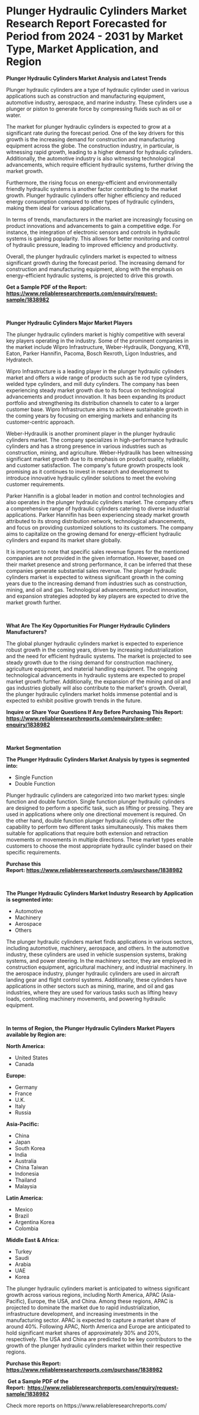 <p><h1>Plunger Hydraulic Cylinders Market Research Report Forecasted for Period from 2024 -  2031 by Market Type, Market Application, and Region</h1></p><p><strong>Plunger Hydraulic Cylinders Market Analysis and Latest Trends</strong></p>
<p><p>Plunger hydraulic cylinders are a type of hydraulic cylinder used in various applications such as construction and manufacturing equipment, automotive industry, aerospace, and marine industry. These cylinders use a plunger or piston to generate force by compressing fluids such as oil or water.</p><p>The market for plunger hydraulic cylinders is expected to grow at a significant rate during the forecast period. One of the key drivers for this growth is the increasing demand for construction and manufacturing equipment across the globe. The construction industry, in particular, is witnessing rapid growth, leading to a higher demand for hydraulic cylinders. Additionally, the automotive industry is also witnessing technological advancements, which require efficient hydraulic systems, further driving the market growth.</p><p>Furthermore, the rising focus on energy-efficient and environmentally friendly hydraulic systems is another factor contributing to the market growth. Plunger hydraulic cylinders offer higher efficiency and reduced energy consumption compared to other types of hydraulic cylinders, making them ideal for various applications.</p><p>In terms of trends, manufacturers in the market are increasingly focusing on product innovations and advancements to gain a competitive edge. For instance, the integration of electronic sensors and controls in hydraulic systems is gaining popularity. This allows for better monitoring and control of hydraulic pressure, leading to improved efficiency and productivity.</p><p>Overall, the plunger hydraulic cylinders market is expected to witness significant growth during the forecast period. The increasing demand for construction and manufacturing equipment, along with the emphasis on energy-efficient hydraulic systems, is projected to drive this growth.</p></p>
<p><strong>Get a Sample PDF of the Report:&nbsp; <a href="https://www.reliableresearchreports.com/enquiry/request-sample/1838982">https://www.reliableresearchreports.com/enquiry/request-sample/1838982</a></strong></p>
<p>&nbsp;</p>
<p><strong>Plunger Hydraulic Cylinders Major Market Players</strong></p>
<p><p>The plunger hydraulic cylinders market is highly competitive with several key players operating in the industry. Some of the prominent companies in the market include Wipro Infrastructure, Weber-Hydraulik, Dongyang, KYB, Eaton, Parker Hannifin, Pacoma, Bosch Rexroth, Ligon Industries, and Hydratech.</p><p>Wipro Infrastructure is a leading player in the plunger hydraulic cylinders market and offers a wide range of products such as tie rod type cylinders, welded type cylinders, and mill duty cylinders. The company has been experiencing steady market growth due to its focus on technological advancements and product innovation. It has been expanding its product portfolio and strengthening its distribution channels to cater to a larger customer base. Wipro Infrastructure aims to achieve sustainable growth in the coming years by focusing on emerging markets and enhancing its customer-centric approach.</p><p>Weber-Hydraulik is another prominent player in the plunger hydraulic cylinders market. The company specializes in high-performance hydraulic cylinders and has a strong presence in various industries such as construction, mining, and agriculture. Weber-Hydraulik has been witnessing significant market growth due to its emphasis on product quality, reliability, and customer satisfaction. The company's future growth prospects look promising as it continues to invest in research and development to introduce innovative hydraulic cylinder solutions to meet the evolving customer requirements.</p><p>Parker Hannifin is a global leader in motion and control technologies and also operates in the plunger hydraulic cylinders market. The company offers a comprehensive range of hydraulic cylinders catering to diverse industrial applications. Parker Hannifin has been experiencing steady market growth attributed to its strong distribution network, technological advancements, and focus on providing customized solutions to its customers. The company aims to capitalize on the growing demand for energy-efficient hydraulic cylinders and expand its market share globally.</p><p>It is important to note that specific sales revenue figures for the mentioned companies are not provided in the given information. However, based on their market presence and strong performance, it can be inferred that these companies generate substantial sales revenue. The plunger hydraulic cylinders market is expected to witness significant growth in the coming years due to the increasing demand from industries such as construction, mining, and oil and gas. Technological advancements, product innovation, and expansion strategies adopted by key players are expected to drive the market growth further.</p></p>
<p>&nbsp;</p>
<p><strong>What Are The Key Opportunities For Plunger Hydraulic Cylinders Manufacturers?</strong></p>
<p><p>The global plunger hydraulic cylinders market is expected to experience robust growth in the coming years, driven by increasing industrialization and the need for efficient hydraulic systems. The market is projected to see steady growth due to the rising demand for construction machinery, agriculture equipment, and material handling equipment. The ongoing technological advancements in hydraulic systems are expected to propel market growth further. Additionally, the expansion of the mining and oil and gas industries globally will also contribute to the market's growth. Overall, the plunger hydraulic cylinders market holds immense potential and is expected to exhibit positive growth trends in the future.</p></p>
<p><strong>Inquire or Share Your Questions If Any Before Purchasing This Report: <a href="https://www.reliableresearchreports.com/enquiry/pre-order-enquiry/1838982">https://www.reliableresearchreports.com/enquiry/pre-order-enquiry/1838982</a></strong></p>
<p>&nbsp;</p>
<p><strong>Market Segmentation</strong></p>
<p><strong>The Plunger Hydraulic Cylinders Market Analysis by types is segmented into:</strong></p>
<p><ul><li>Single Function</li><li>Double Function</li></ul></p>
<p><p>Plunger hydraulic cylinders are categorized into two market types: single function and double function. Single function plunger hydraulic cylinders are designed to perform a specific task, such as lifting or pressing. They are used in applications where only one directional movement is required. On the other hand, double function plunger hydraulic cylinders offer the capability to perform two different tasks simultaneously. This makes them suitable for applications that require both extension and retraction movements or movements in multiple directions. These market types enable customers to choose the most appropriate hydraulic cylinder based on their specific requirements.</p></p>
<p><strong>Purchase this Report:&nbsp;<a href="https://www.reliableresearchreports.com/purchase/1838982">https://www.reliableresearchreports.com/purchase/1838982</a></strong></p>
<p>&nbsp;</p>
<p><strong>The Plunger Hydraulic Cylinders Market Industry Research by Application is segmented into:</strong></p>
<p><ul><li>Automotive</li><li>Machinery</li><li>Aerospace</li><li>Others</li></ul></p>
<p><p>The plunger hydraulic cylinders market finds applications in various sectors, including automotive, machinery, aerospace, and others. In the automotive industry, these cylinders are used in vehicle suspension systems, braking systems, and power steering. In the machinery sector, they are employed in construction equipment, agricultural machinery, and industrial machinery. In the aerospace industry, plunger hydraulic cylinders are used in aircraft landing gear and flight control systems. Additionally, these cylinders have applications in other sectors such as mining, marine, and oil and gas industries, where they are used for various tasks such as lifting heavy loads, controlling machinery movements, and powering hydraulic equipment.</p></p>
<p>&nbsp;</p>
<p><strong>In terms of Region, the Plunger Hydraulic Cylinders Market Players available by Region are:</strong></p>
<p>
    <p> <strong> North America: </strong>
        <ul>
            <li>United States</li>
            <li>Canada</li>
        </ul>
        </p> 
    <p> <strong> Europe: </strong>
        <ul>
            <li>Germany</li>
            <li>France</li>
            <li>U.K.</li>
            <li>Italy</li>
            <li>Russia</li>
        </ul>
        </p> 
    <p> <strong> Asia-Pacific: </strong>
        <ul>
            <li>China</li>
            <li>Japan</li>
            <li>South Korea</li>
            <li>India</li>
            <li>Australia</li>
            <li>China Taiwan</li>
            <li>Indonesia</li>
            <li>Thailand</li>
            <li>Malaysia</li>
        </ul>
        </p> 
    <p> <strong> Latin America: </strong>
        <ul>
            <li>Mexico</li>
            <li>Brazil</li>
            <li>Argentina Korea</li>
            <li>Colombia</li>
        </ul>
        </p> 
    <p> <strong> Middle East & Africa: </strong>
        <ul>
            <li>Turkey</li>
            <li>Saudi</li>
            <li>Arabia</li>
            <li>UAE</li>
            <li>Korea</li>
        </ul>
    </p>
    </p>
<p><p>The plunger hydraulic cylinders market is anticipated to witness significant growth across various regions, including North America, APAC (Asia-Pacific), Europe, the USA, and China. Among these regions, APAC is projected to dominate the market due to rapid industrialization, infrastructure development, and increasing investments in the manufacturing sector. APAC is expected to capture a market share of around 40%. Following APAC, North America and Europe are anticipated to hold significant market shares of approximately 30% and 20%, respectively. The USA and China are predicted to be key contributors to the growth of the plunger hydraulic cylinders market within their respective regions.</p></p>
<p><strong>Purchase this Report: <a href="https://www.reliableresearchreports.com/purchase/1838982">https://www.reliableresearchreports.com/purchase/1838982</a></strong></p>
<p>&nbsp;<strong>Get a Sample PDF of the Report:&nbsp;&nbsp;<a href="https://www.reliableresearchreports.com/enquiry/request-sample/1838982">https://www.reliableresearchreports.com/enquiry/request-sample/1838982</a></strong></p>
<p><strong></strong></p>
<p>Check more reports on https://www.reliableresearchreports.com/</p>